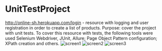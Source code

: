 # UnitTestProject
http://online-sh.herokuapp.com/login - resource with logging and user registration in order to create a list of products.
Purpose: cover the project with unit tests.
To cover this resource with tests, the following tools were used Selenium Webdriver, JUnit, Allure; Page Object Pattern configuration; XPath creation and others.
![screen1](https://user-images.githubusercontent.com/97229401/178142819-dcc68b83-3b44-473c-b924-8fbd9e922d22.png)
![screen2](https://user-images.githubusercontent.com/97229401/178142823-807d0a71-3b0d-429b-bd4b-a37323a0c889.png)
![screen3](https://user-images.githubusercontent.com/97229401/178142824-58a9e5ee-e0ff-4dda-b604-ea6244a13979.png)
